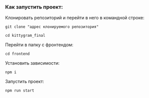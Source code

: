 ### Как запустить проект:

Клонировать репозиторий и перейти в него в командной строке:

```
git clone "адрес клонируемого репозитория"
```

```
cd kittygram_final
```

Перейти в папку с фронтендом:

```
cd frontend
```

Установить зависимости:

```
npm i
```

Запустить проект:

```
npm run start
```